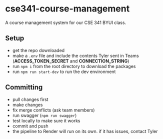 # cse341-course-management

A course management system for our CSE 341 BYUI class.

## Setup

* get the repo downloaded
* make a <code>.env</code> file and include the contents Tyler sent in Teams (**ACCESS_TOKEN_SECRET** and **CONNECTION_STRING**)
* run <code>npm i</code> from the root directory to download the packages
* run <code>npm run start-dev</code> to run the dev environment

## Committing

* pull changes first
* make changes
* fix merge conflicts (ask team members)
* run swagger (<code>npm run swagger</code>)
* test locally to make sure it works
* commit and push
* the pipeline to Render will run on its own. if it has issues, contact Tyler
